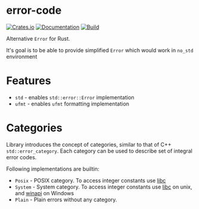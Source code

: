 # error-code

[![Crates.io](https://img.shields.io/crates/v/error-code.svg)](https://crates.io/crates/error-code)
[![Documentation](https://docs.rs/error-code/badge.svg)](https://docs.rs/crate/error-code/)
[![Build](https://github.com/DoumanAsh/error-code/workflows/Rust/badge.svg)](https://github.com/DoumanAsh/error-code/actions?query=workflow%3ARust)

Alternative `Error` for Rust.

It's goal is to be able to provide simplified `Error` which would work in `no_std` environment

# Features

- `std` - enables `std::error::Error` implementation
- `ufmt` - enables `ufmt` formatting implementation

# Categories

Library introduces the concept of categories, similar to that of C++ `std::error_category`.
Each category can be used to describe set of integral error codes.

Following implementations are builtin:

- `Posix` - POSIX category. To access integer constants use [libc](https://crates.io/crates/libc)
- `System` - System category. To access integer constants use [libc](https://crates.io/crates/libc) on unix, and [winapi](https://crates.io/crates/winapi) on Windows
- `Plain` - Plain errors without any category.
